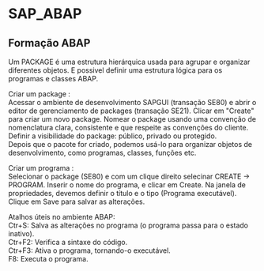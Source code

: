 # SAP_ABAP
## Formação ABAP   
Um PACKAGE é uma estrutura hierárquica usada para agrupar e organizar diferentes objetos. E possivel definir uma estrutura lógica para os programas e classes ABAP.  

Criar um package :  
Acessar o ambiente de desenvolvimento SAPGUI (transação SE80) e abrir o editor de gerenciamento de packages (transação SE21). Clicar em "Create" para criar um novo package.
Nomear o package usando uma convenção de nomenclatura clara, consistente e que respeite as convenções do cliente.  
Definir a visibilidade do package: público, privado ou protegido.  
Depois que o pacote for criado, podemos usá-lo para organizar objetos de desenvolvimento, como programas, classes, funções etc.

Criar um programa :  
Selecionar o package (SE80) e com um clique direito selecinar CREATE -> PROGRAM. Inserir o nome do programa, e clicar em Create.
Na janela de propriedades, devemos definir o título e o tipo (Programa executável).  
Clique em Save para salvar as alterações.


Atalhos úteis no ambiente ABAP:  
Ctr+S: Salva as alterações no programa (o programa passa para o estado inativo).  
Ctr+F2: Verifica a sintaxe do código.  
Ctr+F3: Ativa o programa, tornando-o executável.  
F8: Executa o programa.  
